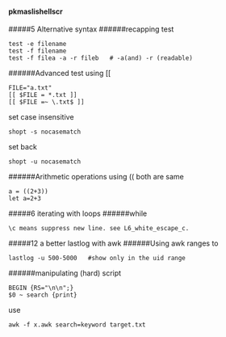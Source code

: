 #### pkmaslishellscr
#####5 Alternative syntax
######recapping test
```
test -e filename
test -f filename
test -f filea -a -r fileb   # -a(and) -r (readable)
```
######Advanced test using [[
```
FILE="a.txt"
[[ $FILE = *.txt ]]
[[ $FILE =~ \.txt$ ]]
```
set case insensitive
```
shopt -s nocasematch
```
set back
```
shopt -u nocasematch
```
######Arithmetic operations using ((
both are same
```
a = ((2+3))
let a=2+3
```


#####6 iterating with loops
######while
```
\c means suppress new line. see L6_white_escape_c.
```

#####12 a better lastlog with awk
######Using awk ranges to
```
lastlog -u 500-5000   #show only in the uid range
```
######manipulating (hard)
script
```
BEGIN {RS="\n\n";}
$0 ~ search {print}
```

use
```
awk -f x.awk search=keyword target.txt
```
